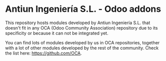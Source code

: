 Antiun Ingeniería S.L. - Odoo addons
====================================

This repository hosts modules developed by Antiun Ingeniería S.L.
that doesn't fit in any OCA (Odoo Community Association)
repository due to its specificity or because it can not be integrated yet.

You can find lots of modules developed by us in OCA repositories, together with
a lot of other modules developed by the rest of the community. Check the list
here: https://github.com/OCA.
